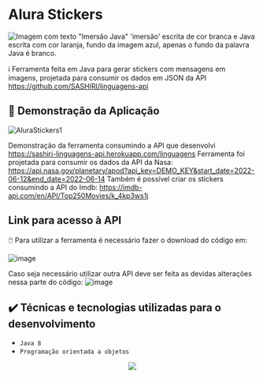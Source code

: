 # Alura Stickers

![Imagem com texto "Imersão Java" 'imersão' escrita de cor branca e Java escrita com cor laranja, fundo da imagem azul, apenas o fundo da palavra Java é branco.](https://user-images.githubusercontent.com/49219844/183550548-5e4dca63-b302-4c2c-ac96-fb37c325ce7e.png)

ℹ️
Ferramenta feita em Java para gerar stickers com mensagens em imagens, projetada para consumir os dados em JSON da API https://github.com/SASHIRl/linguagens-api

## :hammer: Demonstração da Aplicação

![AluraStickers1](https://user-images.githubusercontent.com/49219844/183561881-17d69c76-17d6-49d6-b77d-feb61a7d73a1.png)

Demonstração da ferramenta consumindo a API que desenvolvi https://sashiri-linguagens-api.herokuapp.com/linguagens
Ferramenta foi projetada para consumir os dados da API da Nasa: https://api.nasa.gov/planetary/apod?api_key=DEMO_KEY&start_date=2022-06-12&end_date=2022-06-14
Também é possível criar os stickers consumindo a API do Imdb: https://imdb-api.com/en/API/Top250Movies/k_4kp3ws1j

## Link para acesso à API
🖱️
Para utilizar a ferramenta é necessário fazer o download do código em:

![image](https://user-images.githubusercontent.com/49219844/183562262-5cf1fd11-f89d-4832-8875-b326e4853d60.png)

Caso seja necessário utilizar outra API deve ser feita as devidas alterações nessa parte do código:
![image](https://user-images.githubusercontent.com/49219844/183562430-5b354a20-59fb-43c0-a107-adedb36110fd.png)


## ✔️ Técnicas e tecnologias utilizadas para o desenvolvimento

- ``Java 8``
- ``Programação orientada a objetos``

<p align="center">
<img src="http://img.shields.io/static/v1?label=STATUS&message=EM%20DESENVOLVIMENTO&color=GREEN&style=for-the-badge"/>
</p>
